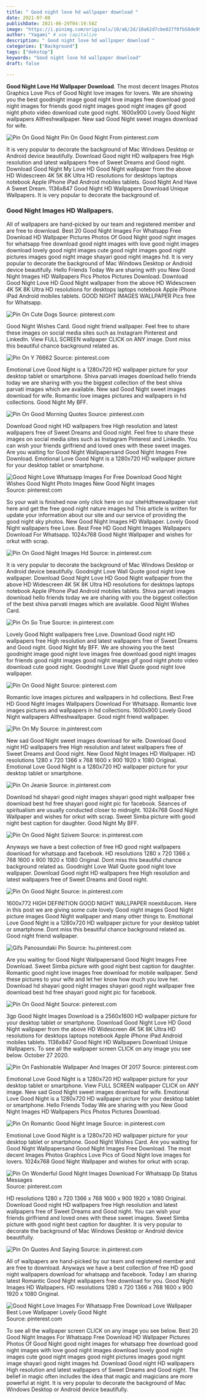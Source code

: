 ```yaml
---
title: " Good night love hd wallpaper download "
date: 2021-07-08
publishDate: 2021-06-29T04:19:58Z
image: "https://i.pinimg.com/originals/10/a6/2d/10a62d7cbe027f0fb58de9925a6d4fd4.jpg"
author: "Yagami" # use capitalize
description: " Good night love hd wallpaper download "
categories: ["Background"]
tags: ["dekstop"]
keywords: "Good night love hd wallpaper download"
draft: false

---
```



**Good Night Love Hd Wallpaper Download**. The most decent Images Photos Graphics Love Pics of Good Night love images for lovers. We are showing you the best goodnight image good night love images free download good night images for friends good night images good night images gif good night photo video download cute good night. 1600x900 Lovely Good Night wallpapers Allfreshwallpaper. New sad Good Night sweet images download for wife.

![Pin On Good Night](https://i.pinimg.com/originals/06/07/cb/0607cb53614bc58b2896dcf0b685ac62.png "Pin On Good Night")
Pin On Good Night From pinterest.com


It is very popular to decorate the background of Mac Windows Desktop or Android device beautifully. Download Good night HD wallpapers free High resolution and latest wallpapers free of Sweet Dreams and Good night. Download Good Night My Love HD Good Night wallpaper from the above HD Widescreen 4K 5K 8K Ultra HD resolutions for desktops laptops notebook Apple iPhone iPad Android mobiles tablets. Good Night And Have A Sweet Dream. 1136x847 Good Night HD Wallpapers Download Unique Wallpapers. It is very popular to decorate the background of.

### Good Night Images HD Wallpapers.

All of wallpapers are hand-picked by our team and registered member and are free to download. Best 20 Good Night Images For Whatsapp Free Download HD Wallpaper Pictures Photos Of Good Night good night images for whatsapp free download good night images with love good night images download lovely good night images cute good night images good night pictures images good night image shayari good night images hd. It is very popular to decorate the background of Mac Windows Desktop or Android device beautifully. Hello Friends Today We are sharing with you New Good Night Images HD Wallpapers Pics Photos Pictures Download. Download Good Night Love HD Good Night wallpaper from the above HD Widescreen 4K 5K 8K Ultra HD resolutions for desktops laptops notebook Apple iPhone iPad Android mobiles tablets. GOOD NIGHT IMAGES WALLPAPER Pics free for Whatsapp.


![Pin On Cute Dogs](https://i.pinimg.com/736x/3c/84/d6/3c84d649f7e7f0a0c1e2c0e2b1878bd2.jpg "Pin On Cute Dogs")
Source: pinterest.com

Good Night Wishes Card. Good night friend wallpaper. Feel free to share these images on social media sites such as Instagram Pinterest and LinkedIn. View FULL SCREEN wallpaper CLICK on ANY image. Dont miss this beautiful chance background related as.

![Pin On Y 76662](https://i.pinimg.com/originals/05/d8/37/05d837997d6d01dd71ecac8f0d888a4d.gif "Pin On Y 76662")
Source: pinterest.com

Emotional Love Good Night is a 1280x720 HD wallpaper picture for your desktop tablet or smartphone. Shiva parvati images download hello friends today we are sharing with you the biggest collection of the best shiva parvati images which are available. New sad Good Night sweet images download for wife. Romantic love images pictures and wallpapers in hd collections. Good Night My BFF.

![Pin On Good Morning Quotes](https://i.pinimg.com/564x/b8/a1/19/b8a119ecb07e13dbcbe6580bdc390d90.jpg "Pin On Good Morning Quotes")
Source: pinterest.com

Download Good night HD wallpapers free High resolution and latest wallpapers free of Sweet Dreams and Good night. Feel free to share these images on social media sites such as Instagram Pinterest and LinkedIn. You can wish your friends girlfriend and loved ones with these sweet images. Are you waiting for Good Night Wallpapersand Good Night Images Free Download. Emotional Love Good Night is a 1280x720 HD wallpaper picture for your desktop tablet or smartphone.

![Good Night Love Whatsapp Images For Free Download Good Night Wishes Good Night Photo Images New Good Night Images](https://i.pinimg.com/originals/87/26/93/8726937656956fcf8d3d85a438dfe85c.jpg "Good Night Love Whatsapp Images For Free Download Good Night Wishes Good Night Photo Images New Good Night Images")
Source: pinterest.com

So your wait is finished now only click here on our siteHdfreewallpaper visit here and get the free good night nature images hd This article is written for update your information about our site and our service of providing the good night sky photos. New Good Night Images HD Wallpaper. Lovely Good Night wallpapers free Love. Best Free HD Good Night Images Wallpapers Download For Whatsapp. 1024x768 Good Night Wallpaper and wishes for orkut with scrap.

![Pin On Good Night Images Hd](https://i.pinimg.com/originals/ec/b8/c0/ecb8c01719490f05e0063f333065fdc2.jpg "Pin On Good Night Images Hd")
Source: in.pinterest.com

It is very popular to decorate the background of Mac Windows Desktop or Android device beautifully. Goodnight Love Wall Quote good night love wallpaper. Download Good Night Love HD Good Night wallpaper from the above HD Widescreen 4K 5K 8K Ultra HD resolutions for desktops laptops notebook Apple iPhone iPad Android mobiles tablets. Shiva parvati images download hello friends today we are sharing with you the biggest collection of the best shiva parvati images which are available. Good Night Wishes Card.

![Pin On So True](https://i.pinimg.com/736x/d5/54/0a/d5540a9766fe87f397f3cf35bad4afe0.jpg "Pin On So True")
Source: in.pinterest.com

Lovely Good Night wallpapers free Love. Download Good night HD wallpapers free High resolution and latest wallpapers free of Sweet Dreams and Good night. Good Night My BFF. We are showing you the best goodnight image good night love images free download good night images for friends good night images good night images gif good night photo video download cute good night. Goodnight Love Wall Quote good night love wallpaper.

![Pin On Good Night](https://i.pinimg.com/474x/53/51/cd/5351cd2c01b7d3def6c383010bec9b38.jpg "Pin On Good Night")
Source: pinterest.com

Romantic love images pictures and wallpapers in hd collections. Best Free HD Good Night Images Wallpapers Download For Whatsapp. Romantic love images pictures and wallpapers in hd collections. 1600x900 Lovely Good Night wallpapers Allfreshwallpaper. Good night friend wallpaper.

![Pin On My](https://i.pinimg.com/originals/df/4a/c6/df4ac60c8780f4740f2fbfa042187d08.jpg "Pin On My")
Source: in.pinterest.com

New sad Good Night sweet images download for wife. Download Good night HD wallpapers free High resolution and latest wallpapers free of Sweet Dreams and Good night. New Good Night Images HD Wallpaper. HD resolutions 1280 x 720 1366 x 768 1600 x 900 1920 x 1080 Original. Emotional Love Good Night is a 1280x720 HD wallpaper picture for your desktop tablet or smartphone.

![Pin On Jeanie](https://i.pinimg.com/564x/97/8a/27/978a278159252b1d886b47c65a8c7440.jpg "Pin On Jeanie")
Source: in.pinterest.com

Download hd shayari good night images shayari good night wallpaper free download best hd free shayari good night pic for facebook. Séances of spiritualism are usually conducted closer to midnight. 1024x768 Good Night Wallpaper and wishes for orkut with scrap. Sweet Simba picture with good night best caption for daughter. Good Night My BFF.

![Pin On Good Night Szivem](https://i.pinimg.com/736x/c3/73/63/c37363be83ccf1445a7d4b107e5222c8.jpg "Pin On Good Night Szivem")
Source: in.pinterest.com

Anyways we have a best collection of free HD good night wallpapers download for whatsapp and facebook. HD resolutions 1280 x 720 1366 x 768 1600 x 900 1920 x 1080 Original. Dont miss this beautiful chance background related as. Goodnight Love Wall Quote good night love wallpaper. Download Good night HD wallpapers free High resolution and latest wallpapers free of Sweet Dreams and Good night.

![Pin On Good Night](https://i.pinimg.com/originals/13/db/3f/13db3f07ed5aa767f729c6c8353aaa8c.jpg "Pin On Good Night")
Source: in.pinterest.com

1600x772 HIGH DEFINITION GOOD NIGHT WALLPAPER noexit4ucom. Here in this post we are giving some cute lovely Good night images Good Night picture images Good Night wallpaper and many other things to. Emotional Love Good Night is a 1280x720 HD wallpaper picture for your desktop tablet or smartphone. Dont miss this beautiful chance background related as. Good night friend wallpaper.

![Gifs Panosundaki Pin](https://i.pinimg.com/originals/b9/d6/23/b9d6234fefc578aa0d8a9593205214f2.jpg "Gifs Panosundaki Pin")
Source: hu.pinterest.com

Are you waiting for Good Night Wallpapersand Good Night Images Free Download. Sweet Simba picture with good night best caption for daughter. Romantic good night love images free download for mobile wallpaper. Send these pictures to your wife and let her know how much you love her. Download hd shayari good night images shayari good night wallpaper free download best hd free shayari good night pic for facebook.

![Pin On Good Night](https://i.pinimg.com/originals/06/07/cb/0607cb53614bc58b2896dcf0b685ac62.png "Pin On Good Night")
Source: pinterest.com

3gp Good Night Images Download is a 2560x1600 HD wallpaper picture for your desktop tablet or smartphone. Download Good Night Love HD Good Night wallpaper from the above HD Widescreen 4K 5K 8K Ultra HD resolutions for desktops laptops notebook Apple iPhone iPad Android mobiles tablets. 1136x847 Good Night HD Wallpapers Download Unique Wallpapers. To see all the wallpaper screen CLICK on any image you see below. October 27 2020.

![Pin On Fashionable Wallpaper And Images Of 2017](https://i.pinimg.com/736x/c3/b5/ad/c3b5adec10b09bfe767c4e1d39c3ed14.jpg "Pin On Fashionable Wallpaper And Images Of 2017")
Source: pinterest.com

Emotional Love Good Night is a 1280x720 HD wallpaper picture for your desktop tablet or smartphone. View FULL SCREEN wallpaper CLICK on ANY image. New sad Good Night sweet images download for wife. Emotional Love Good Night is a 1280x720 HD wallpaper picture for your desktop tablet or smartphone. Hello Friends Today We are sharing with you New Good Night Images HD Wallpapers Pics Photos Pictures Download.

![Pin On Romantic Good Night Image](https://i.pinimg.com/236x/86/84/6e/86846e9cec5ca2202ca3b32676600f9c.jpg "Pin On Romantic Good Night Image")
Source: in.pinterest.com

Emotional Love Good Night is a 1280x720 HD wallpaper picture for your desktop tablet or smartphone. Good Night Wishes Card. Are you waiting for Good Night Wallpapersand Good Night Images Free Download. The most decent Images Photos Graphics Love Pics of Good Night love images for lovers. 1024x768 Good Night Wallpaper and wishes for orkut with scrap.

![Pin On Wonderful Good Night Images Download For Whatsapp Dp Status Messages](https://i.pinimg.com/originals/fb/62/a3/fb62a3ffb0f58929b30c2af0d2a52c42.jpg "Pin On Wonderful Good Night Images Download For Whatsapp Dp Status Messages")
Source: pinterest.com

HD resolutions 1280 x 720 1366 x 768 1600 x 900 1920 x 1080 Original. Download Good night HD wallpapers free High resolution and latest wallpapers free of Sweet Dreams and Good night. You can wish your friends girlfriend and loved ones with these sweet images. Sweet Simba picture with good night best caption for daughter. It is very popular to decorate the background of Mac Windows Desktop or Android device beautifully.

![Pin On Quotes And Saying](https://i.pinimg.com/236x/8a/54/0c/8a540cd748b66fcc3065683a0f9dca47.jpg "Pin On Quotes And Saying")
Source: in.pinterest.com

All of wallpapers are hand-picked by our team and registered member and are free to download. Anyways we have a best collection of free HD good night wallpapers download for whatsapp and facebook. Today I am sharing latest Romantic Good Night wallpapers free download for you. Good Night Images HD Wallpapers. HD resolutions 1280 x 720 1366 x 768 1600 x 900 1920 x 1080 Original.

![Good Night Love Images For Whatsapp Free Download Love Wallpaper Best Love Wallpaper Lovely Good Night](https://i.pinimg.com/originals/10/a6/2d/10a62d7cbe027f0fb58de9925a6d4fd4.jpg "Good Night Love Images For Whatsapp Free Download Love Wallpaper Best Love Wallpaper Lovely Good Night")
Source: pinterest.com

To see all the wallpaper screen CLICK on any image you see below. Best 20 Good Night Images For Whatsapp Free Download HD Wallpaper Pictures Photos Of Good Night good night images for whatsapp free download good night images with love good night images download lovely good night images cute good night images good night pictures images good night image shayari good night images hd. Download Good night HD wallpapers High resolution and latest wallpapers of Sweet Dreams and Good night. The belief in magic often includes the idea that magic and magicians are more powerful at night. It is very popular to decorate the background of Mac Windows Desktop or Android device beautifully.

